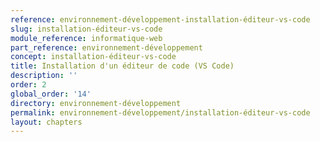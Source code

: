 ```yaml
---
reference: environnement-développement-installation-éditeur-vs-code
slug: installation-éditeur-vs-code
module_reference: informatique-web
part_reference: environnement-développement
concept: installation-éditeur-vs-code
title: Installation d'un éditeur de code (VS Code)
description: ''
order: 2
global_order: '14'
directory: environnement-développement
permalink: environnement-développement/installation-éditeur-vs-code
layout: chapters
---
```

